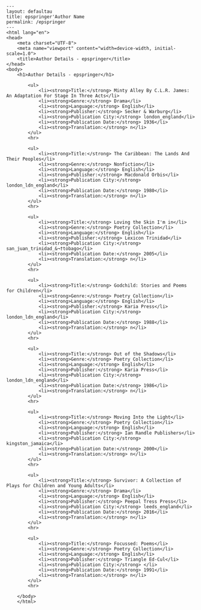 
    ---
    layout: defaultau
    title: epspringer'Author Name 
    permalink: /epspringer
    ---
    <html lang="en">
    <head>
        <meta charset="UTF-8">
        <meta name="viewport" content="width=device-width, initial-scale=1.0">
        <title>Author Details - epspringer</title>
    </head>
    <body>
        <h1>Author Details - epspringer</h1>
        
            <ul>
                <li><strong>Title:</strong> Minty Alley By C.L.R. James: An Adaptation For Stage In Three Acts</li>
                <li><strong>Genre:</strong> Drama</li>
                <li><strong>Language:</strong> English</li>
                <li><strong>Publisher:</strong> Secker & Warburg</li>
                <li><strong>Publication City:</strong> london_england</li>
                <li><strong>Publication Date:</strong> 1936</li>
                <li><strong>Translation:</strong> n</li>
            </ul>
            <hr>
            
            <ul>
                <li><strong>Title:</strong> The Caribbean: The Lands And Their Peoples</li>
                <li><strong>Genre:</strong> Nonfiction</li>
                <li><strong>Language:</strong> English</li>
                <li><strong>Publisher:</strong> Macdonald Orbis</li>
                <li><strong>Publication City:</strong> london_ldn_england</li>
                <li><strong>Publication Date:</strong> 1980</li>
                <li><strong>Translation:</strong> n</li>
            </ul>
            <hr>
            
            <ul>
                <li><strong>Title:</strong> Loving the Skin I'm in</li>
                <li><strong>Genre:</strong> Poetry Collection</li>
                <li><strong>Language:</strong> English</li>
                <li><strong>Publisher:</strong> Lexicon Trinidad</li>
                <li><strong>Publication City:</strong> san_juan_trinidad_&¬†tobago</li>
                <li><strong>Publication Date:</strong> 2005</li>
                <li><strong>Translation:</strong> n</li>
            </ul>
            <hr>
            
            <ul>
                <li><strong>Title:</strong> Godchild: Stories and Poems for Children</li>
                <li><strong>Genre:</strong> Poetry Collection</li>
                <li><strong>Language:</strong> English</li>
                <li><strong>Publisher:</strong> Karia Press</li>
                <li><strong>Publication City:</strong> london_ldn_england</li>
                <li><strong>Publication Date:</strong> 1988</li>
                <li><strong>Translation:</strong> n</li>
            </ul>
            <hr>
            
            <ul>
                <li><strong>Title:</strong> Out of the Shadows</li>
                <li><strong>Genre:</strong> Poetry Collection</li>
                <li><strong>Language:</strong> English</li>
                <li><strong>Publisher:</strong> Karia Press</li>
                <li><strong>Publication City:</strong> london_ldn_england</li>
                <li><strong>Publication Date:</strong> 1986</li>
                <li><strong>Translation:</strong> n</li>
            </ul>
            <hr>
            
            <ul>
                <li><strong>Title:</strong> Moving Into the Light</li>
                <li><strong>Genre:</strong> Poetry Collection</li>
                <li><strong>Language:</strong> English</li>
                <li><strong>Publisher:</strong> Ian Randle Publishers</li>
                <li><strong>Publication City:</strong> kingston_jamaica</li>
                <li><strong>Publication Date:</strong> 2000</li>
                <li><strong>Translation:</strong> n</li>
            </ul>
            <hr>
            
            <ul>
                <li><strong>Title:</strong> Survivor: A Collection of Plays for Children and Young Adults</li>
                <li><strong>Genre:</strong> Drama</li>
                <li><strong>Language:</strong> English</li>
                <li><strong>Publisher:</strong> Peepal Tress Press</li>
                <li><strong>Publication City:</strong> leeds_england</li>
                <li><strong>Publication Date:</strong> 2016</li>
                <li><strong>Translation:</strong> n</li>
            </ul>
            <hr>
            
            <ul>
                <li><strong>Title:</strong> Focussed: Poems</li>
                <li><strong>Genre:</strong> Poetry Collection</li>
                <li><strong>Language:</strong> English</li>
                <li><strong>Publisher:</strong> Triangle Ed-Cul</li>
                <li><strong>Publication City:</strong> </li>
                <li><strong>Publication Date:</strong> 1991</li>
                <li><strong>Translation:</strong> n</li>
            </ul>
            <hr>
            
        </body>
        </html>
        